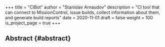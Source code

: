 +++
title = "CIBot"
author = "Stanislav Arnaudov"
description = "CI tool that can connect to MissionControl, issue builds, collect information about them, and generate build reports"
date = 2020-11-01
draft = false
weight = 100
is_project_page = true
+++

## Abstract {#abstract}
